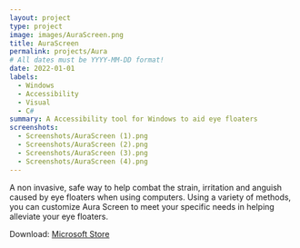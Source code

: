 ```yaml
---
layout: project
type: project
image: images/AuraScreen.png
title: AuraScreen
permalink: projects/Aura
# All dates must be YYYY-MM-DD format!
date: 2022-01-01
labels:
  - Windows
  - Accessibility
  - Visual
  - C#
summary: A Accessibility tool for Windows to aid eye floaters
screenshots:
  - Screenshots/AuraScreen (1).png
  - Screenshots/AuraScreen (2).png
  - Screenshots/AuraScreen (3).png
  - Screenshots/AuraScreen (4).png
---
```


A non invasive, safe way to help combat the strain, irritation and anguish caused by eye floaters when using computers.
Using a variety of  methods, you can customize Aura Screen to meet your specific needs in helping alleviate your eye floaters.
 
Download: <a href="https://apps.microsoft.com/store/detail/aura-screen/9NCV3CWWWGGR">Microsoft Store</a>